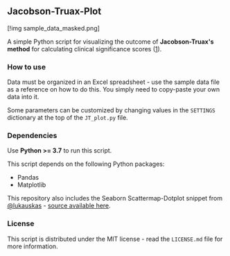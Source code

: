 ## Jacobson-Truax-Plot

[!img sample_data_masked.png]

A simple Python script for visualizing the outcome of **Jacobson-Truax's method** for calculating clinical significance scores ([1](https://en.wikipedia.org/wiki/Clinical_significance#Jacobson-Truax)).

### How to use
Data must be organized in an Excel spreadsheet - use the sample data file as a reference on how to do this. You simply need to copy-paste your own data into it.

Some parameters can be customized by changing values in the `SETTINGS` dictionary at the top of the `JT_plot.py` file.

### Dependencies
Use **Python >= 3.7** to run this script.

This script depends on the following Python packages:
- Pandas
- Matplotlib

This repository also includes the Seaborn Scattermap-Dotplot snippet from [@lukauskas](https://github.com/lukauskas) - [source available here](https://gist.github.com/lukauskas/f2f43aad6078a8b5d71b986174487b8c).

### License
This script is distributed under the MIT license - read the `LICENSE.md` file for more information.

